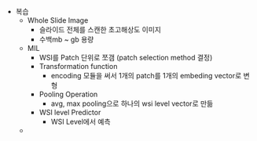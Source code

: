 - 복습
	- Whole Slide Image
		- 슬라이드 전체를 스캔한 초고해상도 이미지
		- 수백mb ~ gb 용량
	- MIL
		- WSI를 Patch 단위로 쪼갬 (patch selection method 결정)
		- Transformation function
			- encoding 모듈을 써서 1개의 patch를 1개의 embeding vector로 변형
		- Pooling Operation
			- avg, max pooling으로 하나의 wsi level vector로 만듦
		- WSI level Predictor
			- WSI Level에서 예측
	- 